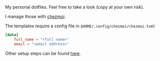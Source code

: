 My personal dotfiles. Feel free to take a look (copy at your own risk).

I manage those with [chezmoi](https://github.com/twpayne/chezmoi).

The templates require a config file in `$HOME/.config/chezmoi/chezmoi.toml`
```toml
[data]
    full_name = "<full name>"
    email = "<email address>"
```

Other setup steps can be found [here](setup.md).
